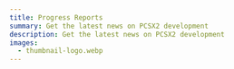 ```yaml
---
title: Progress Reports
summary: Get the latest news on PCSX2 development
description: Get the latest news on PCSX2 development
images:
  - thumbnail-logo.webp
---
```

